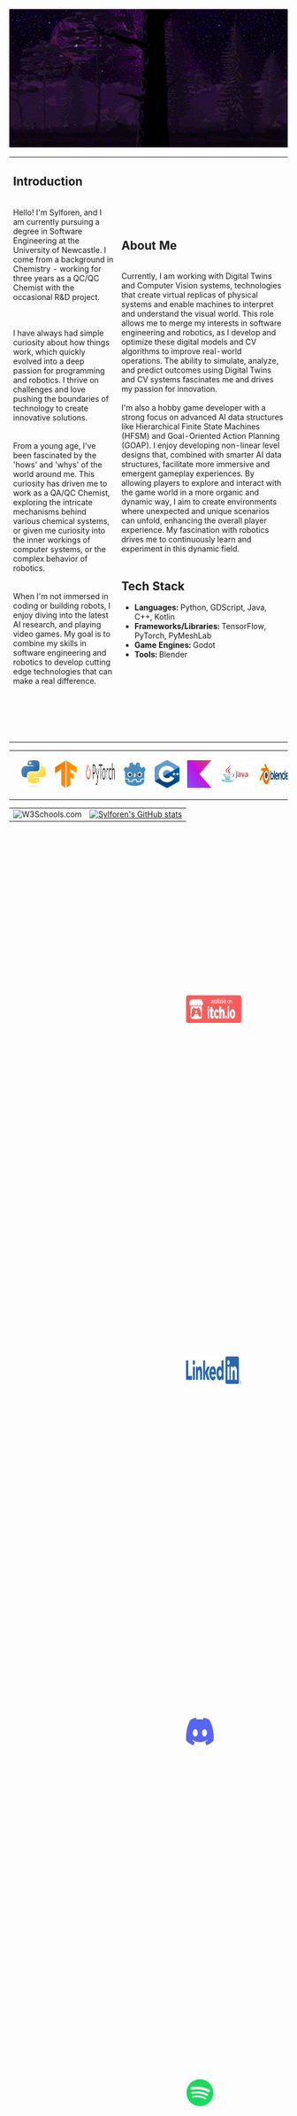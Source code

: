 <div align="center">

 <img src="Images/Gifs/ParallaxGIF.gif" alt="" width="100%" height="250px">

</div>

<div align="center">

<table>
  <tr><td><h2>Introduction</h2>
   <br>
      Hello! I'm Sylforen, and I am currently pursuing a degree in Software Engineering at the University of Newcastle. I come from a background in Chemistry - working for three years as a QC/QC Chemist with the occasional R&D project. 

<br><br>
I have always had simple curiosity about how things work, which quickly evolved into a deep passion for programming and robotics. I thrive on challenges and love pushing the boundaries of technology to create innovative solutions.
      <br><br><br>
      From a young age, I've been fascinated by the 'hows' and 'whys' of the world around me. This curiosity has driven me to work as a QA/QC Chemist, exploring the intricate mechanisms behind various chemical systems, or given me curiosity into the inner workings of computer systems, or the complex behavior of robotics.
      <br><br><br>
      When I'm not immersed in coding or building robots, I enjoy diving into the latest AI research, and playing video games. My goal is to combine my skills in software engineering and robotics to develop cutting edge technologies that can make a real difference.
      <br><br><br><br><br><br>
  </td>
    <td>
      <h2>About Me</h2>
     <br>
      Currently, I am working with Digital Twins and Computer Vision systems, technologies that create virtual replicas of physical systems and enable machines to interpret and understand the visual world. This role allows me to merge my interests in software engineering and robotics, as I develop and optimize these digital models and CV algorithms to improve real-world operations. The ability to simulate, analyze, and predict outcomes using Digital Twins and CV systems fascinates me and drives my passion for innovation.
      <br><br>
      I'm also a hobby game developer with a strong focus on advanced AI data structures like Hierarchical Finite State Machines (HFSM) and Goal-Oriented Action Planning (GOAP). I enjoy developing non-linear level designs that, combined with smarter AI data structures, facilitate more immersive and emergent gameplay experiences. By allowing players to explore and interact with the game world in a more organic and dynamic way, I aim to create environments where unexpected and unique scenarios can unfold, enhancing the overall player experience. My fascination with robotics drives me to continuously learn and experiment in this dynamic field.
      <br><br>
      <h2>Tech Stack</h2>
      <ul>
        <li><strong>Languages:</strong> Python, GDScript, Java, C++, Kotlin</li>
        <li><strong>Frameworks/Libraries:</strong> TensorFlow, PyTorch, PyMeshLab</li>
        <li><strong>Game Engines:</strong> Godot</li>
        <li><strong>Tools:</strong> Blender</li>
      </ul>
     <br>
    </td>
  </tr>
</table>

</div>

<div>
  <table border="0">
    <tr>
      <td align="center"><a href="https://docs.python.org/3/)"><img src="Images/Tech Stack/python-logo-only.png" alt="Python Logo" hspace="10" width="50" height="50" style="margin: 10px; padding: 5px;"></a></td>
      <td align="center"><a href="https://www.tensorflow.org/api_docs"><img src="Images/Tech Stack/15658638.png" alt="TensorFlow Logo" hspace="10" width="50" height="50" style="margin: 10px; padding: 5px;"></a></td>
      <td align="center"><a href="https://pytorch.org/docs/stable/index.html"><img src="Images/Tech Stack/Pytorch_logo.png" alt="PyTorch Logo" hspace="30"  width="75" height="40" style="margin: 10px; padding: 5px;"></a></td>
      <td align="center"><a href="https://docs.godotengine.org/en/stable/"><img src="Images/Tech Stack/gd.png" alt="Godot Logo" hspace="10" width="50" height="50" style="margin: 10px; padding: 5px;"></a></td>
      <td align="center"><a href="https://devdocs.io/cpp/"><img src="Images/Tech Stack/cpp_logo.png" alt="C++ Logo" hspace="10" width="50" height="50" style="margin: 10px; padding: 5px;"></a></td>
      <td align="center"><a href="https://kotlinlang.org/docs/home.html"><img src="Images/Tech Stack/Kotlin Full Color Logo Mark RGB.png" alt="Kotlin Logo" hspace="10" width="50" height="50" style="margin: 10px; padding: 5px;"></a></td>  
      <td align="center"><a href="https://docs.oracle.com/javase/8/docs/api/"><img src="Images/Tech Stack/java-logo.jpg" alt="Java Logo" hspace="30"  width="100" height="40" style="margin: 10px; padding: 5px;"></a></td>
      <td align="center"><a href="https://docs.blender.org/api/current/"><img src="Images/Tech Stack/blender_logo.png" alt="Blender Logo" hspace="30"  width="100" height="40" style="margin: 10px; padding: 5px;"></a></td>
    </tr>
  </table>
</div>

<div align="center">

| | |
|  :---: | :---: |
| <img src="https://picsum.photos/500/350" alt="W3Schools.com"> | [![Sylforen's GitHub stats](https://github-readme-stats.vercel.app/api?username=Sylforen)](https://github.com/Sylforen/github-readme-stats) |

</div>

<div align="center">
 
  <a href="URL1"><img src="Images/Social Media/badge-color.png" alt="Itch.io logo" hspace="20" width="100" height="50" style="padding: 300px;"></a>
  <a href="URL2"><img src="Images/Social Media/LI-Logo.png" alt="LinkIN logo" hspace="20" width="100" height="50" style="padding: 300px;"></a>
  <a href="URL3"><img src="Images/Social Media/Discord-Symbol-Blurple.png" alt="Discord Logo" hspace="20" width="50" height="50" style="padding: 300px;"></a>
  <a href="URL3"><img src="Images/Social Media/Spotify_Primary_Logo_RGB_Green.png" alt="Spotify Logo" hspace="20" width="50" height="50" style="padding: 300px;"></a>
  
</div>





<!--
**Sylforen/Sylforen** is a ✨ _special_ ✨ repository because its `README.md` (this file) appears on your GitHub profile.

Here are some ideas to get you started:

- 🔭 I’m currently working on ...
- 🌱 I’m currently learning ...
- 👯 I’m looking to collaborate on ...
- 🤔 I’m looking for help with ...
- 💬 Ask me about ...
- 📫 How to reach me: ...
- 😄 Pronouns: ...
- ⚡ Fun fact: ...
-->
